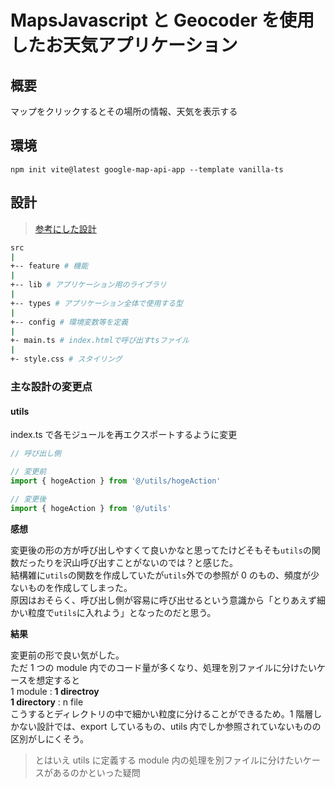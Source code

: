 # MapsJavascript と Geocoder を使用したお天気アプリケーション

## 概要

マップをクリックするとその場所の情報、天気を表示する

## 環境

```shell
npm init vite@latest google-map-api-app --template vanilla-ts
```

## 設計

> [参考にした設計](https://github.com/alan2207/bulletproof-react)

```sh
src
|
+-- feature # 機能
|
+-- lib # アプリケーション用のライブラリ
|
+-- types # アプリケーション全体で使用する型
|
+-- config # 環境変数等を定義
|
+- main.ts # index.htmlで呼び出すtsファイル
|
+- style.css # スタイリング
```

### 主な設計の変更点

#### utils

index.ts で各モジュールを再エクスポートするように変更

```js
// 呼び出し側

// 変更前
import { hogeAction } from '@/utils/hogeAction'

// 変更後
import { hogeAction } from '@/utils'
```

**感想**

変更後の形の方が呼び出しやすくて良いかなと思ってたけどそもそも`utils`の関数だったりを沢山呼び出すことがないのでは？と感じた。  
結構雑に`utils`の関数を作成していたが`utils`外での参照が 0 のもの、頻度が少ないものを作成してしまった。  
原因はおそらく、呼び出し側が容易に呼び出せるという意識から「とりあえず細かい粒度で`utils`に入れよう」となったのだと思う。

**結果**

変更前の形で良い気がした。  
ただ 1 つの module 内でのコード量が多くなり、処理を別ファイルに分けたいケースを想定すると  
1 module : **1 directroy**  
**1 directory** : n file  
こうするとディレクトリの中で細かい粒度に分けることができるため。1 階層しかない設計では、export しているもの、utils 内でしか参照されていないものの区別がしにくそう。

> とはいえ utils に定義する module 内の処理を別ファイルに分けたいケースがあるのかといった疑問
